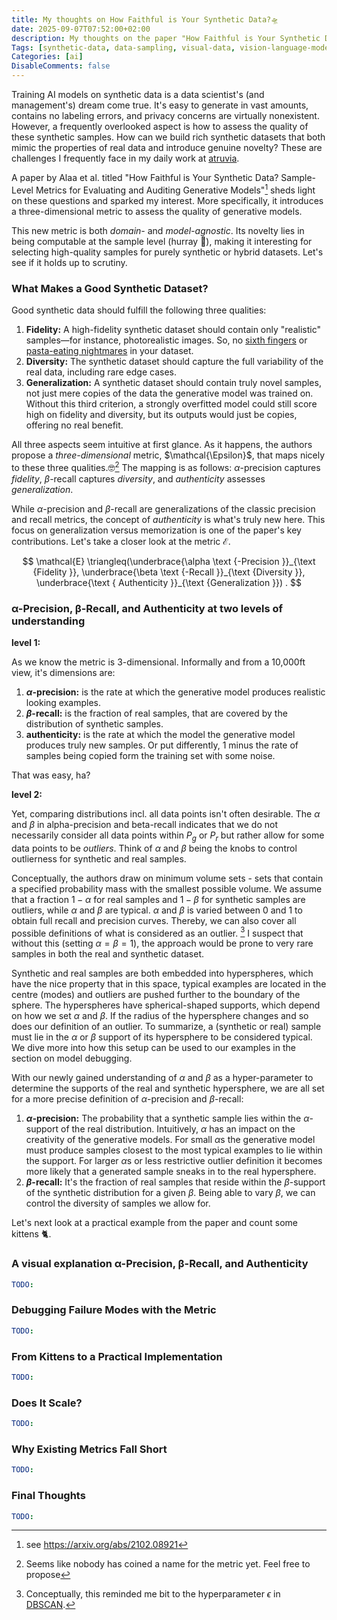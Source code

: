 ```yaml
---
title: My thoughts on How Faithful is Your Synthetic Data?🛸
date: 2025-09-07T07:52:00+02:00
description: My thoughts on the paper "How Faithful is Your Synthetic Data?".
Tags: [synthetic-data, data-sampling, visual-data, vision-language-models, paper]
Categories: [ai]
DisableComments: false
---
```


Training AI models on synthetic data is a data scientist's (and management's) dream come true. It's easy to generate in vast amounts, contains no labeling errors, and privacy concerns are virtually nonexistent. However, a frequently overlooked aspect is how to assess the quality of these synthetic samples. How can we build rich synthetic datasets that both mimic the properties of real data and introduce genuine novelty? These are challenges I frequently face in my daily work at [atruvia](https://atruvia.de/).

A paper by Alaa et al. titled "How Faithful is Your Synthetic Data? Sample-Level Metrics for Evaluating and Auditing Generative Models"[^1] sheds light on these questions and sparked my interest. More specifically, it introduces a three-dimensional metric to assess the quality of generative models. 

This new metric is both *domain-* and *model-agnostic*. Its novelty lies in being computable at the sample level (hurray 🎉), making it interesting for selecting high-quality samples for purely synthetic or hybrid datasets. Let's see if it holds up to scrutiny.

### What Makes a Good Synthetic Dataset?

Good synthetic data should fulfill the following three qualities:

1. **Fidelity:** A high-fidelity synthetic dataset should contain only "realistic" samples—for instance, photorealistic images. So, no [sixth fingers](https://medium.com/@sanderink.ursina/why-do-ai-models-sometimes-produce-images-with-six-fingers-da4cd53f3313) or [pasta-eating nightmares](https://en.wikipedia.org/wiki/Will_Smith_Eating_Spaghetti_test) in your dataset.
1. **Diversity:** The synthetic dataset should capture the full variability of the real data, including rare edge cases.
1. **Generalization:** A synthetic dataset should contain truly novel samples, not just mere copies of the data the generative model was trained on. Without this third criterion, a strongly overfitted model could still score high on fidelity and diversity, but its outputs would just be copies, offering no real benefit.

All three aspects seem intuitive at first glance. As it happens, the authors propose a *three-dimensional* metric, $\mathcal{\Epsilon}$, that maps nicely to these three qualities.🤓[^2] The mapping is as follows: $\alpha$-precision captures *fidelity*, $\beta$-recall captures *diversity*, and *authenticity* assesses *generalization*. 

While $\alpha$-precision and $\beta$-recall are generalizations of the classic precision and recall metrics, the concept of *authenticity* is what's truly new here. This focus on generalization versus memorization is one of the paper's key contributions. Let's take a closer look at the metric $\mathcal{E}$.

$$
\mathcal{E} \triangleq(\underbrace{\alpha \text {-Precision }}_{\text {Fidelity }}, \underbrace{\beta \text {-Recall }}_{\text {Diversity }}, \underbrace{\text { Authenticity }}_{\text {Generalization }}) .
$$

### α-Precision, β-Recall, and Authenticity at two levels of understanding

**level 1:**

As we know the metric is 3-dimensional. Informally and from a 10,000ft view, it's dimensions are:

1. **$\alpha$-precision:** is the rate at which the generative model produces realistic looking examples.  
2. **$\beta$-recall:** is the fraction of real samples, that are covered by the distribution of synthetic samples.
3. **authenticity:** is the rate at which the model the generative model produces truly new samples. Or put differently, 1 minus the rate of samples being copied form the training set with some noise.

That was easy, ha? 

**level 2:**

Yet, comparing distributions incl. all data points isn't often desirable. The $\alpha$ and $\beta$ in alpha-precision and beta-recall indicates that we do not necessarily consider all data points within $P_g$ or $P_r$ but rather allow for some data points to be *outliers*. Think of $\alpha$ and $\beta$ being the knobs to control outlierness for synthetic and real samples. 

Conceptually, the authors draw on minimum volume sets - sets that contain a specified probability mass with the smallest possible volume. We assume that a fraction $1 - \alpha$ for real samples and $1 - \beta$ for synthetic samples are outliers, while $\alpha$ and $\beta$ are typical. $\alpha$ and $\beta$ is varied between 0 and 1 to obtain full recall and precision curves. Thereby, we can also cover all possible definitions of what is considered as an outlier. [^3] I suspect that without this (setting $\alpha=\beta=1$), the approach would be prone to very rare samples in both the real and synthetic dataset.

Synthetic and real samples are both embedded into hyperspheres, which have the nice property that in this space, typical examples are located in the centre (modes) and outliers are pushed further to the boundary of the sphere. The hyperspheres have spherical-shaped supports, which depend on how we set $\alpha$ and $\beta$. If the radius of the hypersphere changes and so does our definition of an outlier. To summarize, a (synthetic or real) sample must lie in the $\alpha$ or $\beta$ support of its hypersphere to be considered typical. We dive more into how this setup can be used to our examples in the section on model debugging.

With our newly gained understanding of $\alpha$ and $\beta$ as a hyper-parameter to determine the supports of the real and synthetic hypersphere, we are all set for a more precise definition of $\alpha$-precision and $\beta$-recall:

1. **$\alpha$-precision:** The probability that a synthetic sample lies within the $\alpha$-support of the real distribution. Intuitively, $\alpha$ has an impact on the creativity of the generative models. For small $\alpha$s the generative model must produce samples closest to the most typical examples to lie within the support. For larger $\alpha$s or less restrictive outlier definition it becomes more likely that a generated sample sneaks in to the real hypersphere.
2. **$\beta$-recall:** It's the fraction of real samples that reside within the $\beta$-support of the synthetic distribution for a given $\beta$. Being able to vary $\beta$, we can control the diversity of samples we allow for.  

Let's next look at a practical example from the paper and count some kittens 🐈.

### A visual explanation α-Precision, β-Recall, and Authenticity

```yaml
TODO:
```

### Debugging Failure Modes with the Metric

```yaml
TODO:
```

### From Kittens to a Practical Implementation

```yaml
TODO:
```

### Does It Scale?

```yaml
TODO:
```

### Why Existing Metrics Fall Short

```yaml
TODO:
```

### Final Thoughts

```yaml
TODO:
```

[^1]: see https://arxiv.org/abs/2102.08921

[^2]: Seems like nobody has coined a name for the metric yet. Feel free to propose

[^3]: Conceptually, this reminded me bit to the hyperparameter $\epsilon$ in [DBSCAN](https://de.wikipedia.org/wiki/DBSCAN).
